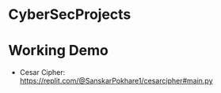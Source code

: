 # CyberSecProjects


# Working Demo
- Cesar Cipher: https://replit.com/@SanskarPokhare1/cesarcipher#main.py
